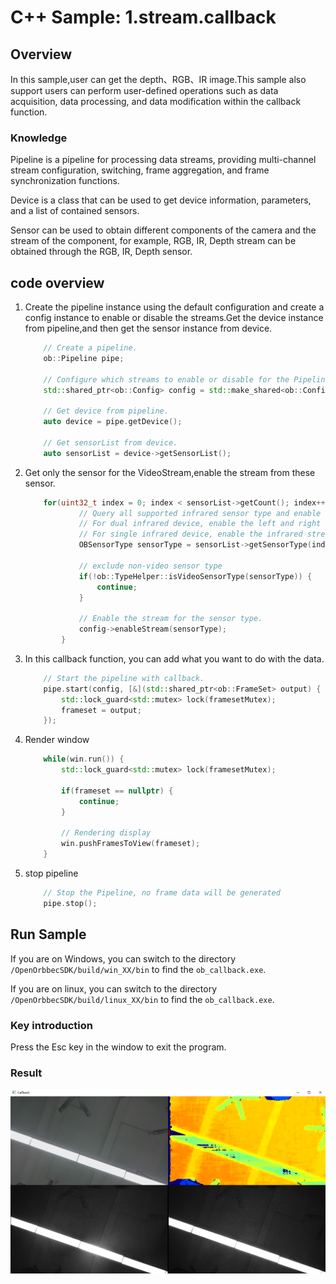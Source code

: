 # C++ Sample: 1.stream.callback

## Overview

In this sample,user can get the depth、RGB、IR image.This sample also support users can perform user-defined operations such as data acquisition, data processing, and data modification within the callback function.

### Knowledge

Pipeline is a pipeline for processing data streams, providing multi-channel stream configuration, switching, frame aggregation, and frame synchronization functions.

Device is a class that can be used to get device information, parameters, and a list of contained sensors.

Sensor can be used to obtain different components of the camera and the stream of the component, for example, RGB, IR, Depth stream can be obtained through the RGB, IR, Depth sensor.

## code overview

1. Create the pipeline instance using the default configuration and create a config instance to enable or disable the streams.Get the device instance from pipeline,and then get the sensor instance from device.

    ```c++
        // Create a pipeline.
        ob::Pipeline pipe;

        // Configure which streams to enable or disable for the Pipeline by creating a Config.
        std::shared_ptr<ob::Config> config = std::make_shared<ob::Config>();

        // Get device from pipeline.
        auto device = pipe.getDevice();

        // Get sensorList from device.
        auto sensorList = device->getSensorList();
    ```

2. Get only the sensor for the VideoStream,enable the stream from these sensor.

    ```c++
        for(uint32_t index = 0; index < sensorList->getCount(); index++) {
                // Query all supported infrared sensor type and enable the infrared stream.
                // For dual infrared device, enable the left and right infrared streams.
                // For single infrared device, enable the infrared stream.
                OBSensorType sensorType = sensorList->getSensorType(index);

                // exclude non-video sensor type
                if(!ob::TypeHelper::isVideoSensorType(sensorType)) {
                    continue;
                }

                // Enable the stream for the sensor type.
                config->enableStream(sensorType);
            }
    ```

3. In this callback function, you can add what you want to do with the data.

    ```c++
        // Start the pipeline with callback.
        pipe.start(config, [&](std::shared_ptr<ob::FrameSet> output) {
            std::lock_guard<std::mutex> lock(framesetMutex);
            frameset = output;
        });
    ```

4. Render window

    ```c++
        while(win.run()) {
            std::lock_guard<std::mutex> lock(framesetMutex);

            if(frameset == nullptr) {
                continue;
            }

            // Rendering display
            win.pushFramesToView(frameset);
        }
    ```

5. stop pipeline

    ```c++
        // Stop the Pipeline, no frame data will be generated
        pipe.stop();
    ```

## Run Sample

If you are on Windows, you can switch to the directory `/OpenOrbbecSDK/build/win_XX/bin` to find the `ob_callback.exe`.

If you are on linux, you can switch to the directory `/OpenOrbbecSDK/build/linux_XX/bin` to find the `ob_callback.exe`.

### Key introduction

Press the Esc key in the window to exit the program.

### Result

![result](/docs/resource/callback.png)
